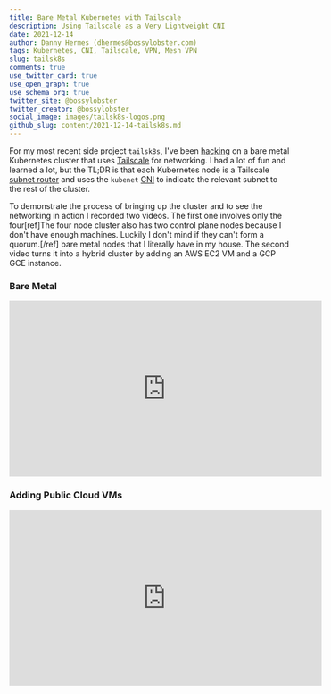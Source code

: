 ```yaml
---
title: Bare Metal Kubernetes with Tailscale
description: Using Tailscale as a Very Lightweight CNI
date: 2021-12-14
author: Danny Hermes (dhermes@bossylobster.com)
tags: Kubernetes, CNI, Tailscale, VPN, Mesh VPN
slug: tailsk8s
comments: true
use_twitter_card: true
use_open_graph: true
use_schema_org: true
twitter_site: @bossylobster
twitter_creator: @bossylobster
social_image: images/tailsk8s-logos.png
github_slug: content/2021-12-14-tailsk8s.md
---
```


For my most recent side project `tailsk8s`, I've been [hacking][1] on a
bare metal Kubernetes cluster that uses [Tailscale][2] for networking.
I had a lot of fun and learned a lot, but the TL;DR is that each Kubernetes
node is a Tailscale [subnet router][3] and uses the `kubenet` [CNI][4] to
indicate the relevant subnet to the rest of the cluster.

To demonstrate the process of bringing up the cluster and to see the
networking in action I recorded two videos. The first one involves only
the four[ref]The four node cluster also has two control plane nodes because
I don't have enough machines. Luckily I don't mind if they can't form a
quorum.[/ref] bare metal nodes that I literally have in my house. The second
video turns it into a hybrid cluster by adding an AWS EC2 VM and a GCP GCE
instance.

### Bare Metal

<iframe width="560" height="315" src="https://www.youtube.com/embed/ws3mlpRUc8E" title="YouTube video player" frameborder="0" allow="accelerometer; autoplay; clipboard-write; encrypted-media; gyroscope; picture-in-picture" allowfullscreen></iframe>

### Adding Public Cloud VMs

<iframe width="560" height="315" src="https://www.youtube.com/embed/6oSY0CP9o7o" title="YouTube video player" frameborder="0" allow="accelerometer; autoplay; clipboard-write; encrypted-media; gyroscope; picture-in-picture" allowfullscreen></iframe>

[1]: https://github.com/dhermes/tailsk8s/tree/v1.20211214.1
[2]: https://tailscale.com/
[3]: https://tailscale.com/kb/1019/subnets/
[4]: https://kubernetes.io/docs/concepts/extend-kubernetes/compute-storage-net/network-plugins/#kubenet
